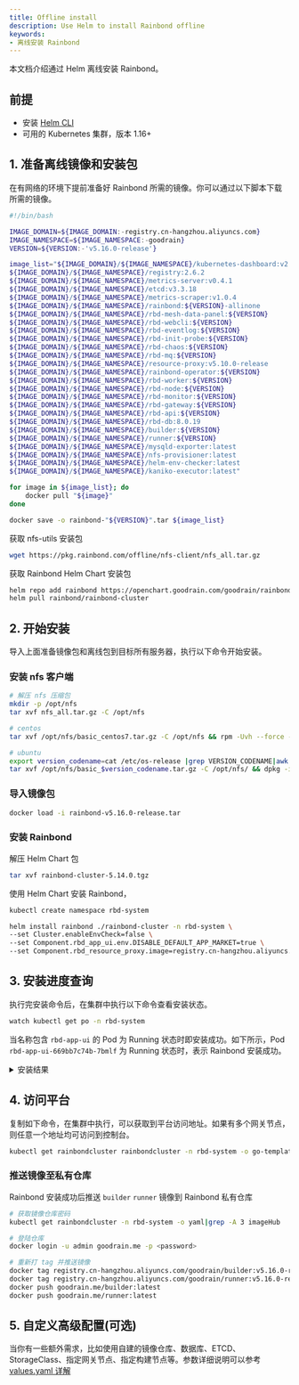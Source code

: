 ```yaml
---
title: Offline install
description: Use Helm to install Rainbond offline
keywords: 
- 离线安装 Rainbond
---
```


本文档介绍通过 Helm 离线安装 Rainbond。

## 前提

- 安装 [Helm CLI](/docs/ops-guide/tools/#helm-cli)
- 可用的 Kubernetes 集群，版本 1.16+


## 1. 准备离线镜像和安装包

在有网络的环境下提前准备好 Rainbond 所需的镜像。你可以通过以下脚本下载所需的镜像。

```bash title="vim download_rbd_images.sh"
#!/bin/bash

IMAGE_DOMAIN=${IMAGE_DOMAIN:-registry.cn-hangzhou.aliyuncs.com}
IMAGE_NAMESPACE=${IMAGE_NAMESPACE:-goodrain}
VERSION=${VERSION:-'v5.16.0-release'}

image_list="${IMAGE_DOMAIN}/${IMAGE_NAMESPACE}/kubernetes-dashboard:v2.6.1
${IMAGE_DOMAIN}/${IMAGE_NAMESPACE}/registry:2.6.2
${IMAGE_DOMAIN}/${IMAGE_NAMESPACE}/metrics-server:v0.4.1
${IMAGE_DOMAIN}/${IMAGE_NAMESPACE}/etcd:v3.3.18
${IMAGE_DOMAIN}/${IMAGE_NAMESPACE}/metrics-scraper:v1.0.4
${IMAGE_DOMAIN}/${IMAGE_NAMESPACE}/rainbond:${VERSION}-allinone
${IMAGE_DOMAIN}/${IMAGE_NAMESPACE}/rbd-mesh-data-panel:${VERSION}
${IMAGE_DOMAIN}/${IMAGE_NAMESPACE}/rbd-webcli:${VERSION}
${IMAGE_DOMAIN}/${IMAGE_NAMESPACE}/rbd-eventlog:${VERSION}
${IMAGE_DOMAIN}/${IMAGE_NAMESPACE}/rbd-init-probe:${VERSION}
${IMAGE_DOMAIN}/${IMAGE_NAMESPACE}/rbd-chaos:${VERSION}
${IMAGE_DOMAIN}/${IMAGE_NAMESPACE}/rbd-mq:${VERSION}
${IMAGE_DOMAIN}/${IMAGE_NAMESPACE}/resource-proxy:v5.10.0-release
${IMAGE_DOMAIN}/${IMAGE_NAMESPACE}/rainbond-operator:${VERSION}
${IMAGE_DOMAIN}/${IMAGE_NAMESPACE}/rbd-worker:${VERSION}
${IMAGE_DOMAIN}/${IMAGE_NAMESPACE}/rbd-node:${VERSION}
${IMAGE_DOMAIN}/${IMAGE_NAMESPACE}/rbd-monitor:${VERSION}
${IMAGE_DOMAIN}/${IMAGE_NAMESPACE}/rbd-gateway:${VERSION}
${IMAGE_DOMAIN}/${IMAGE_NAMESPACE}/rbd-api:${VERSION}
${IMAGE_DOMAIN}/${IMAGE_NAMESPACE}/rbd-db:8.0.19
${IMAGE_DOMAIN}/${IMAGE_NAMESPACE}/builder:${VERSION}
${IMAGE_DOMAIN}/${IMAGE_NAMESPACE}/runner:${VERSION}
${IMAGE_DOMAIN}/${IMAGE_NAMESPACE}/mysqld-exporter:latest
${IMAGE_DOMAIN}/${IMAGE_NAMESPACE}/nfs-provisioner:latest
${IMAGE_DOMAIN}/${IMAGE_NAMESPACE}/helm-env-checker:latest
${IMAGE_DOMAIN}/${IMAGE_NAMESPACE}/kaniko-executor:latest"

for image in ${image_list}; do
    docker pull "${image}"
done

docker save -o rainbond-"${VERSION}".tar ${image_list}
```

获取 nfs-utils 安装包
```bash
wget https://pkg.rainbond.com/offline/nfs-client/nfs_all.tar.gz
```

获取 Rainbond Helm Chart 安装包
```bash
helm repo add rainbond https://openchart.goodrain.com/goodrain/rainbond
helm pull rainbond/rainbond-cluster
```

## 2. 开始安装

导入上面准备镜像包和离线包到目标所有服务器，执行以下命令开始安装。

### 安装 nfs 客户端
```bash
# 解压 nfs 压缩包
mkdir -p /opt/nfs
tar xvf nfs_all.tar.gz -C /opt/nfs

# centos
tar xvf /opt/nfs/basic_centos7.tar.gz -C /opt/nfs && rpm -Uvh --force --nodeps /opt/nfs/*.rpm

# ubuntu
export version_codename=cat /etc/os-release |grep VERSION_CODENAME|awk -F"=" '{print $2}'
tar xvf /opt/nfs/basic_$version_codename.tar.gz -C /opt/nfs/ && dpkg -i /opt/nfs/*.deb
```

### 导入镜像包
```bash
docker load -i rainbond-v5.16.0-release.tar
```

### 安装 Rainbond

解压 Helm Chart 包

```bash
tar xvf rainbond-cluster-5.14.0.tgz
```

使用 Helm Chart 安装 Rainbond，

```bash
kubectl create namespace rbd-system

helm install rainbond ./rainbond-cluster -n rbd-system \
--set Cluster.enableEnvCheck=false \
--set Component.rbd_app_ui.env.DISABLE_DEFAULT_APP_MARKET=true \
--set Component.rbd_resource_proxy.image=registry.cn-hangzhou.aliyuncs.com/goodrain/resource-proxy:v5.10.0-release
```

## 3. 安装进度查询

执行完安装命令后，在集群中执行以下命令查看安装状态。

```bash
watch kubectl get po -n rbd-system
```

当名称包含 `rbd-app-ui` 的 Pod 为 Running 状态时即安装成功。如下所示，Pod `rbd-app-ui-669bb7c74b-7bmlf` 为 Running 状态时，表示 Rainbond 安装成功。

<details>
<summary>安装结果</summary>

```bash
NAME                                         READY   STATUS      RESTARTS   AGE
nfs-provisioner-0                            1/1     Running     0          14d
rbd-etcd-0                                   1/1     Running     0          14d
rbd-hub-64777d89d8-l56d8                     1/1     Running     0          14d
rbd-gateway-76djb                            1/1     Running     0          14d
dashboard-metrics-scraper-7db45b8bb4-tcgxd   1/1     Running     0          14d
rbd-mq-6b847d874b-j5jg2                      1/1     Running     0          14d
rbd-webcli-76b54fd7f6-jrcdj                  1/1     Running     0          14d
kubernetes-dashboard-fbd4fb949-2qsn9         1/1     Running     0          14d
rbd-resource-proxy-547874f4d7-dh8bv          1/1     Running     0          14d
rbd-monitor-0                                1/1     Running     0          14d
rbd-db-0                                     2/2     Running     0          14d
rbd-eventlog-0                               1/1     Running     0          14d
rbd-app-ui-669bb7c74b-7bmlf                  1/1     Running     0          7d12h
rbd-app-ui-migrations--1-hp2qg               0/1     Completed   0          14d
rbd-worker-679fd44bc7-n6lvg                  1/1     Running     0          9d
rbd-node-jhfzc                               1/1     Running     0          9d
rainbond-operator-7978d4d695-ws8bz           1/1     Running     0          9d
rbd-chaos-nkxw7                              1/1     Running     0          8d
rbd-api-5d8bb8d57d-djx2s                     1/1     Running     0          47h
```

</details>

## 4. 访问平台

复制如下命令，在集群中执行，可以获取到平台访问地址。如果有多个网关节点，则任意一个地址均可访问到控制台。

```bash
kubectl get rainbondcluster rainbondcluster -n rbd-system -o go-template --template='{{range.spec.gatewayIngressIPs}}{{.}}:7070{{printf "\n"}}{{end}}'
```

### 推送镜像至私有仓库

Rainbond 安装成功后推送 `builder` `runner` 镜像到 Rainbond 私有仓库

```bash
# 获取镜像仓库密码
kubectl get rainbondcluster -n rbd-system -o yaml|grep -A 3 imageHub

# 登陆仓库
docker login -u admin goodrain.me -p <password>

# 重新打 tag 并推送镜像
docker tag registry.cn-hangzhou.aliyuncs.com/goodrain/builder:v5.16.0-release goodrain.me/builder:latest
docker tag registry.cn-hangzhou.aliyuncs.com/goodrain/runner:v5.16.0-release goodrain.me/runner:latest
docker push goodrain.me/builder:latest
docker push goodrain.me/runner:latest
```

## 5. 自定义高级配置(可选)
 
当你有一些额外需求，比如使用自建的镜像仓库、数据库、ETCD、StorageClass、指定网关节点、指定构建节点等。参数详细说明可以参考 [values.yaml 详解](/docs/installation/install-with-helm/vaules-config)
